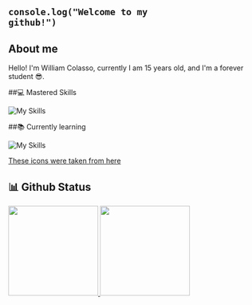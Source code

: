 ## <code>console.log("Welcome to my github!")</code>

## About me
Hello! I'm William Colasso, currently I am 15 years old, and I'm a forever student 😎.

##💻 Mastered Skills

![My Skills](https://skillicons.dev/icons?i=vscode,discord,github,ps,ai,svg&theme=dark)


##📚 Currently learning

 ![My Skills](https://skillicons.dev/icons?i=arch,arduino,css,js,html,git&theme=dark)

<a href="https://skillicons.dev" target="_blank">These icons were taken from here</a>

## 📊 Github Status

<table>
 <a href="https://github.com/William-Colasso">
  <img height="180em" src="https://github-readme-stats.vercel.app/api?username=William-Colasso&show_icons=true&theme=night&include_all_commits=true&count_private=true"/>
  <img height="180em" src="https://github-readme-stats.vercel.app/api/top-langs/?username=William-Colasso&layout=compact&langs_count=6"/>
</table>
